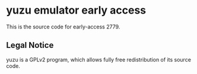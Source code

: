 yuzu emulator early access
=============

This is the source code for early-access 2779.

## Legal Notice

yuzu is a GPLv2 program, which allows fully free redistribution of its source code.